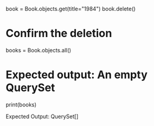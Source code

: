 book = Book.objects.get(title="1984")
book.delete()

# Confirm the deletion 
books = Book.objects.all()
# Expected output: An empty QuerySet
print(books)

Expected Output:
QuerySet[]


